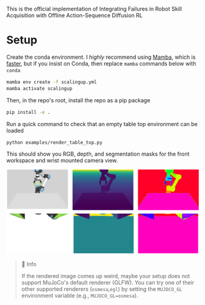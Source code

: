 This is the official implementation of Integrating Failures in Robot Skill Acquisition with Offline Action-Sequence Diffusion RL
# Setup

Create the conda environment. I *highly* recommend using [Mamba](https://mamba.readthedocs.io/en/latest/installation.html), which is [faster](https://blog.hpc.qmul.ac.uk/mamba.html#:~:text=mamba%20is%20a%20re%2Dimplementation,Red%20Hat%2C%20Fedora%20and%20OpenSUSE), but if you insist on Conda, then replace `mamba` commands below with `conda`
```sh
mamba env create -f scalingup.yml
mamba activate scalingup
```

Then, in the repo's root, install the repo as a pip package
```sh
pip install -e .
```

Run a quick command to check that an empty table top environment can be loaded
```sh
python examples/render_table_top.py
```
This should show you RGB, depth, and segmentation masks for the front workspace and wrist mounted camera view.

![](docs/assets/render_table_top_front.png)
![](docs/assets/render_table_top_wrist.png)

> 📘 Info
> 
> If the rendered image comes up weird, maybe your setup does not support MuJoCo's default renderer (GLFW).
> You can try one of their other supported renderers (`osmesa`,`egl`) by setting the `MUJOCO_GL` environment variable (e.g., `MUJOCO_GL=osmesa`).
